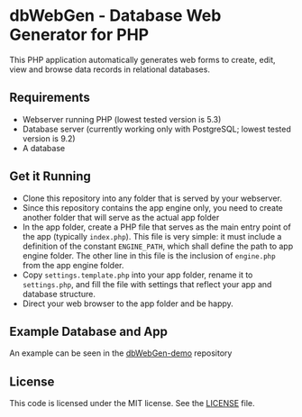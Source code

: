# dbWebGen - Database Web Generator for PHP
This PHP application automatically generates web forms to create, edit, view and browse data records in relational databases. 

## Requirements
* Webserver running PHP (lowest tested version is 5.3)
* Database server (currently working only with PostgreSQL; lowest tested version is 9.2)
* A database

## Get it Running
* Clone this repository into any folder that is served by your webserver.
* Since this repository contains the app engine only, you need to create another folder that will serve as the actual app folder
* In the app folder, create a PHP file that serves as the main entry point of the app (typically `index.php`). This file is very simple: it must include a definition of the constant `ENGINE_PATH`, which shall define the path to app engine folder. The other line in this file is the inclusion of `engine.php` from the app engine folder.
* Copy `settings.template.php` into your app folder, rename it to `settings.php`, and fill the file with settings that reflect your app and database structure.
* Direct your web browser to the app folder and be happy.

## Example Database and App
An example can be seen in the [dbWebGen-demo](https://github.com/eScienceCenter/dbWebGen-demo) repository

## License
This code is licensed under the MIT license. See the [LICENSE](LICENSE) file.
